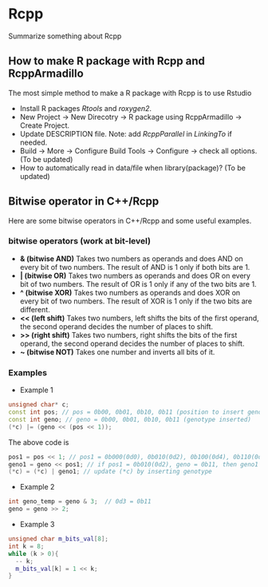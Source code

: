 # Rcpp
Summarize something about Rcpp 

## How to make R package with Rcpp and RcppArmadillo
The most simple method to make a R package with Rcpp is to use Rstudio
* Install R packages *Rtools* and *roxygen2*.
* New Project -> New Direcotry -> R package using RcppArmadillo -> Create Project.
* Update DESCRIPTION file. Note: add *RcppParallel* in *LinkingTo* if needed.
* Build -> More -> Configure Build Tools -> Configure -> check all options. (To be updated)
* How to automatically read in data/file when library(package)? (To be updated)

## Bitwise operator in C++/Rcpp
Here are some bitwise operators in C++/Rcpp and some useful examples.
### bitwise operators (work at bit-level)
* **\& (bitwise AND)** Takes two numbers as operands and does AND on every bit of two numbers. The result of AND is 1 only if both bits are 1.
* **\| (bitwise OR)** Takes two numbers as operands and does OR on every bit of two numbers. The result of OR is 1 only if any of the two bits are 1.
* **\^ (bitwise XOR)** Takes two numbers as operands and does XOR on every bit of two numbers. The result of XOR is 1 only if the two bits are different.
* **<< (left shift)** Takes two numbers, left shifts the bits of the first operand, the second operand decides the number of places to shift.
* **>> (right shift)** Takes two numbers, right shifts the bits of the first operand, the second operand decides the number of places to shift.
* **\~ (bitwise NOT)** Takes one number and inverts all bits of it.

### Examples
* Example 1
```cpp
unsigned char* c;
const int pos; // pos = 0b00, 0b01, 0b10, 0b11 (position to insert genotype)
const int geno; // geno = 0b00, 0b01, 0b10, 0b11 (genotype inserted)
(*c) |= (geno << (pos << 1));
```
The above code is 
```cpp
pos1 = pos << 1; // pos1 = 0b000(0d0), 0b010(0d2), 0b100(0d4), 0b110(0d6);
geno1 = geno << pos1; // if pos1 = 0b010(0d2), geno = 0b11, then geno1 = 0b1100;
(*c) = (*c) | geno1; // update (*c) by inserting genotype
```

* Example 2
```cpp
int geno_temp = geno & 3;  // 0d3 = 0b11
geno = geno >> 2;
```

* Example 3
```cpp
unsigned char m_bits_val[8];
int k = 8;
while (k > 0){
  -- k;
  m_bits_val[k] = 1 << k;
}
```

